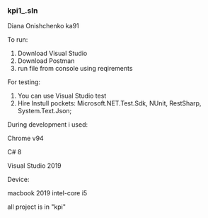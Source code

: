 ### kpi1_.sln
Diana Onishchenko ka91 

To run:
1. Download Visual Studio
3. Download Postman
4. run file from console using reqirements

For testing:
1. You can use Visual Studio test
2. Hire Instull pockets: Microsoft.NET.Test.Sdk, NUnit, RestSharp, System.Text.Json;


During development i used:

Chrome v94

C# 8

Visual Studio 2019


Device:

macbook 2019 intel-core i5

all project is in "kpi"
